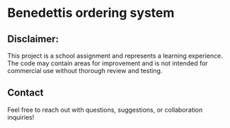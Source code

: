 # Benedettis ordering system

## Disclaimer:
This project is a school assignment and represents a learning experience. The code may contain areas for improvement and is not intended for commercial use without thorough review and testing.

## Contact
 Feel free to reach out with questions, suggestions, or collaboration inquiries!
